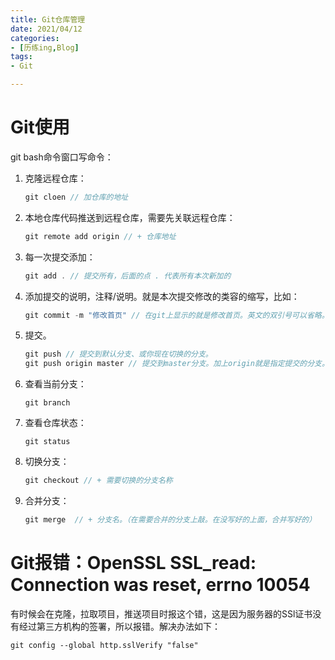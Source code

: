 ```yaml
---
title: Git仓库管理
date: 2021/04/12
categories:
- [历练ing,Blog]
tags:
- Git

---
```


# Git使用

git bash命令窗口写命令：

1. 克隆远程仓库：

   ```js
   git cloen // 加仓库的地址
   ```

2. 本地仓库代码推送到远程仓库，需要先关联远程仓库：

   ```js
   git remote add origin // + 仓库地址
   ```

3. 每一次提交添加：

   ```js
   git add . // 提交所有，后面的点 . 代表所有本次新加的
   ```

4. 添加提交的说明，注释/说明。就是本次提交修改的类容的缩写，比如：

   ```js
   git commit -m "修改首页" // 在git上显示的就是修改首页。英文的双引号可以省略。
   ```

5. 提交。

   ```js
   git push // 提交到默认分支、或你现在切换的分支。
   git push origin master // 提交到master分支。加上origin就是指定提交的分支。
   ```

6. 查看当前分支：

   ```
   git branch
   ```

7. 查看仓库状态：

   ```
   git status
   ```

8. 切换分支：

   ```js
   git checkout // + 需要切换的分支名称
   ```

9. 合并分支：

   ```js
   git merge  // + 分支名。（在需要合并的分支上敲。在没写好的上面，合并写好的）
   ```

   

# Git报错：OpenSSL SSL_read: Connection was reset, errno 10054

有时候会在克隆，拉取项目，推送项目时报这个错，这是因为服务器的SSl证书没有经过第三方机构的签署，所以报错。解决办法如下：

```apl
git config --global http.sslVerify "false"
```


